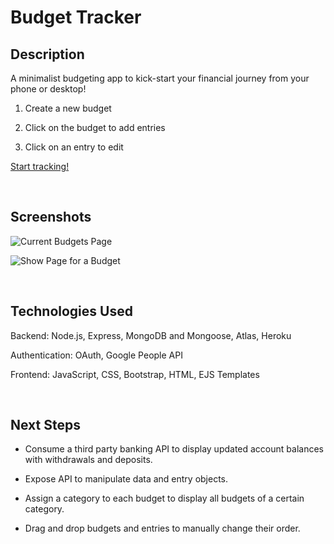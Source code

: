 
# Budget Tracker

## Description

A minimalist budgeting app to kick-start your financial journey from your phone or desktop!

1. Create a new budget

2. Click on the budget to add entries

3. Click on an entry to edit

[Start tracking!](https://ga-budget-tracker.herokuapp.com/home)

</br>

## Screenshots

![Current Budgets Page](https://i.imgur.com/95FCQ7r.png "Current Budgets Page")

![Show Page for a Budget](https://i.imgur.com/FdbKpjA.png "Show Page for a Budget")

</br>

## Technologies Used

Backend: Node.js, Express, MongoDB and Mongoose, Atlas, Heroku

Authentication: OAuth, Google People API

Frontend: JavaScript, CSS, Bootstrap, HTML, EJS Templates

</br>

## Next Steps

- Consume a third party banking API to display updated account balances with withdrawals and deposits.

- Expose API to manipulate data and entry objects.

- Assign a category to each budget to display all budgets of a certain category.

- Drag and drop budgets and entries to manually change their order. 
